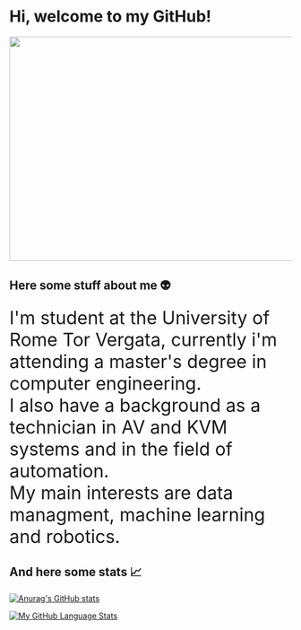 <div align="left">
  <h1>Hi, welcome to my GitHub!</h1>
</div>

<div align="center">
  <img src="https://giphy.com/embed/AQRapWCgC7dThyVEYb" width="700" height="400"/>
</div>

## Here some stuff about me 👽
  <font size="6">I'm student at the University of Rome Tor Vergata, currently i'm attending a master's degree in computer engineering.\
    I also have a background as a technician in AV and KVM systems and in the field of automation.\
    My main interests are data managment, machine learning and robotics.</font>
## And here some stats 📈
[![Anurag's GitHub stats](https://github-readme-stats-sigma-five.vercel.app/api?username=matteo-conti-97&show_icons=true&theme=tokyonight)](https://github.com/anuraghazra/github-readme-stats)

[![My GitHub Language Stats](https://github-readme-stats-sigma-five.vercel.app/api/top-langs/?username=matteo-conti-97&theme=tokyonight&card_width=350)](https://github.com/anuraghazra/github-readme-stats)


